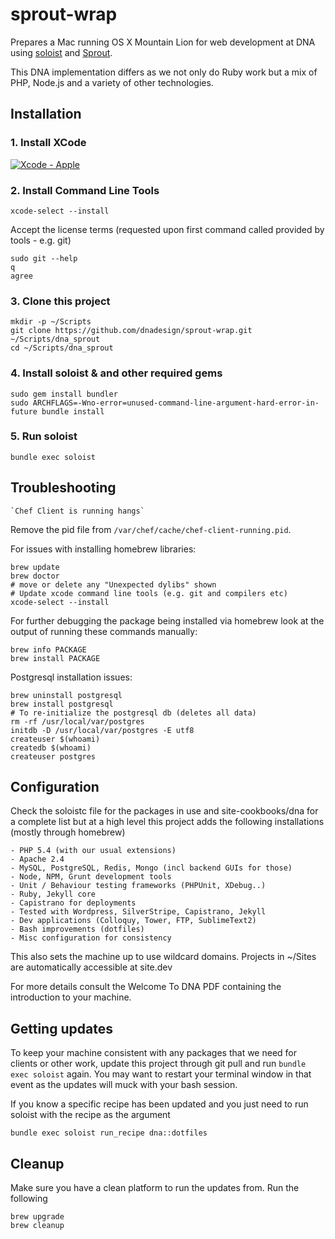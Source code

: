 # sprout-wrap

Prepares a Mac running OS X Mountain Lion for web development at DNA using [soloist](https://github.com/mkocher/soloist) and [Sprout](https://github.com/pivotal-sprout/sprout).

This DNA implementation differs as we not only do Ruby work but a mix of PHP,
Node.js and a variety of other technologies.

## Installation

### 1. Install XCode

[![Xcode - Apple](http://r.mzstatic.com/images/web/linkmaker/badge_macappstore-lrg.gif)](https://itunes.apple.com/us/app/xcode/id497799835?mt=12&uo=4)

### 2. Install Command Line Tools

	xcode-select --install

Accept the license terms (requested upon first command called provided by tools - e.g. git)

	sudo git --help
	q
	agree

### 3. Clone this project

    mkdir -p ~/Scripts
    git clone https://github.com/dnadesign/sprout-wrap.git ~/Scripts/dna_sprout
    cd ~/Scripts/dna_sprout

### 4. Install soloist & and other required gems

    sudo gem install bundler
    sudo ARCHFLAGS=-Wno-error=unused-command-line-argument-hard-error-in-future bundle install

### 5. Run soloist

    bundle exec soloist

## Troubleshooting

	`Chef Client is running hangs`

Remove the pid file from `/var/chef/cache/chef-client-running.pid`.

For issues with installing homebrew libraries:

	brew update
	brew doctor
	# move or delete any "Unexpected dylibs" shown
	# Update xcode command line tools (e.g. git and compilers etc)
	xcode-select --install

For further debugging the package being installed via homebrew look at the output of running these commands manually:

	brew info PACKAGE
	brew install PACKAGE

Postgresql installation issues:

	brew uninstall postgresql
	brew install postgresql
	# To re-initialize the postgresql db (deletes all data)
	rm -rf /usr/local/var/postgres
	initdb -D /usr/local/var/postgres -E utf8
	createuser $(whoami)
	createdb $(whoami)
	createuser postgres

## Configuration

Check the soloistc file for the packages in use and site-cookbooks/dna for a
complete list but at a high level this project adds the following installations
(mostly through homebrew)

	- PHP 5.4 (with our usual extensions)
	- Apache 2.4
	- MySQL, PostgreSQL, Redis, Mongo (incl backend GUIs for those)
	- Node, NPM, Grunt development tools
	- Unit / Behaviour testing frameworks (PHPUnit, XDebug..)
	- Ruby, Jekyll core
	- Capistrano for deployments
	- Tested with Wordpress, SilverStripe, Capistrano, Jekyll
	- Dev applications (Colloquy, Tower, FTP, SublimeText2)
	- Bash improvements (dotfiles)
	- Misc configuration for consistency

This also sets the machine up to use wildcard domains. Projects in ~/Sites are
automatically accessible at site.dev

For more details consult the Welcome To DNA PDF containing the introduction to
your machine.

## Getting updates

To keep your machine consistent with any packages that we need for clients or
other work, update this project through git pull and run `bundle exec soloist`
again. You may want to restart your terminal window in that event as the
updates will muck with your bash session.

If you know a specific recipe has been updated and you just need to run soloist
with the recipe as the argument

	bundle exec soloist run_recipe dna::dotfiles

## Cleanup 

Make sure you have a clean platform to run the updates from. Run the following

	brew upgrade
	brew cleanup
